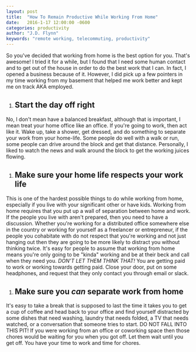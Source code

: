 ```yaml
---
layout: post
title:  "How To Remain Productive While Working From Home"
date:   2016-1-17 12:00:00 -0600
categories: productivity
author: "J.D. Flynn"
keywords: "remote working, telecommuting, productivity"
---
```


So you've decided that working from home is the best option for you.  That's awesome!  I tried it for a while, but I found that I need some human contact and to get out of the house in order to do the best work that I can.  In fact, I opened a business because of it.  However, I did pick up a few pointers in my time working from my basement that helped me work better and kept me on track AKA employed.

1. ## Start the day off right
No, I don't mean have a balanced breakfast, although that is important, I mean treat your home office like an office.  If you're going to work, then act like it.  Wake up, take a shower, get dressed, and do something to separate your work from your home-life.  Some people do well with a walk or run, some people can drive around the block and get that distance.  Personally, I liked to watch the news and walk around the block to get the working juices flowing.
1. ## Make sure your home life respects your work life
This is one of the hardest possible things to do while working from home, especially if you live with your significant other or have kids.  Working from home requires that you put up a wall of separation between home and work.  If the people you live with aren't prepared, then you need to have a discussion.  Whether you're working for a distributed office somewhere else in the country or working for yourself as a freelancer or entrepreneur, if the people you cohabitate with do not respect that you're working and not just hanging out then they are going to be more likely to distract you without thinking twice.
It's easy for people to assume that working from home means you're only going to be "kinda" working and be at their beck and call when they need you.  *DON'T LET THEM THINK THAT!*  You are getting paid to work or working towards getting paid.  Close your door, put on some headphones, and request that they only contact you through email or slack.
1. ## Make sure you _can_ separate work from home
It's easy to take a break that is supposed to last the time it takes you to get a cup of coffee and head back to your office and find yourself distracted by some dishes that need washing, laundry that needs folded, a TV that needs watched, or a conversation that someone tries to start.  DO NOT FALL INTO THIS PIT!  If you were working from an office or coworking space then those chores would be waiting for you when you got off.  Let them wait until you get off.  You have your time to work and time for chores.
